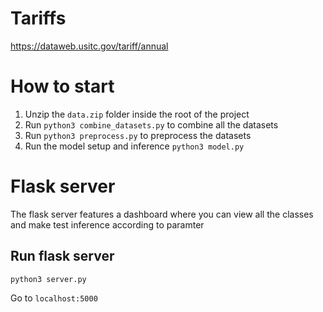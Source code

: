 # Tariffs
https://dataweb.usitc.gov/tariff/annual

# How to start

1. Unzip the `data.zip` folder inside the root of the project
2. Run `python3 combine_datasets.py` to combine all the datasets
3. Run `python3 preprocess.py` to preprocess the datasets
4. Run the model setup and inference `python3 model.py`

# Flask server

The flask server features a dashboard where you can view all the classes and 
make test inference according to paramter

## Run flask server

```
python3 server.py

```

Go to `localhost:5000`
